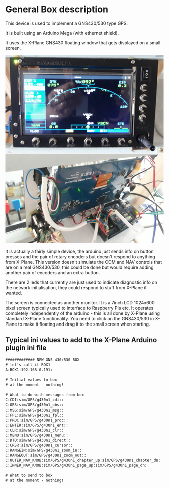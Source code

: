 General Box description
=======================
This device is used to implement a GNS430/530 type GPS.

It is built using an Arduino Mega (with ethernet shield).

It uses the X-Plane GNS430 floating window that gets displayed on a small
screen. 


![GNS430/530](gnsfront.jpg?raw=true "Prototype GNS530 box (front)")
![GNS430/530](gnsback.jpg?raw=true "Prototype GNS530 box (back)")

It is actually a fairly simple device, the arduino just sends info on button
presses and the pair of rotary encoders but doesn't respond to anything from
X-Plane.  This version doesn't simulate the COM and NAV controls that are on a
real GNS430/530, this could be done but would require adding another pair of
encoders and an extra button.

There are 2 leds that currently are just used to indicate diagnostic info on
the network initialisation, they could respond to stuff from X-Plane if wanted.

The screen is connected as another monitor.  It is a 7inch LCD 1024x600 pixel
screen typically used to interface to Raspberry PIs etc.  It operates
completely independently of the arduino - this is all done by X-Plane using
standard X-Plane functionality.  You need to click on the GNS430/530 in X-Plane
to make it floating and drag it to the small screen when starting.


Typical ini values to add to the X-Plane Arduino plugin ini file
----------------------------------------------------------------

```
############# NEW GNS 430/530 BOX
# let's call it BOX1
A:BOX1:192.168.0.191:

# Initial values to box
# at the moment - nothing!

# What to do with messages from box
C:CDI:sim/GPS/g430n1_cdi::
C:OBS:sim/GPS/g430n1_obs::
C:MSG:sim/GPS/g430n1_msg::
C:FPL:sim/GPS/g430n1_fpl::
C:PROC:sim/GPS/g430n1_proc::
C:ENTER:sim/GPS/g430n1_ent::
C:CLR:sim/GPS/g430n1_clr::
C:MENU:sim/GPS/g430n1_menu::
C:DTO:sim/GPS/g430n1_direct::
C:CRSR:sim/GPS/g430n1_cursor::
C:RANGEIN:sim/GPS/g430n1_zoom_in::
C:RANGEOUT:sim/GPS/g430n1_zoom_out::
C:OUTER_NAV_KNOB:sim/GPS/g430n1_chapter_up:sim/GPS/g430n1_chapter_dn:
C:INNER_NAV_KNOB:sim/GPS/g430n1_page_up:sim/GPS/g430n1_page_dn:

# What to send to box 
# at the moment - nothing!

```
